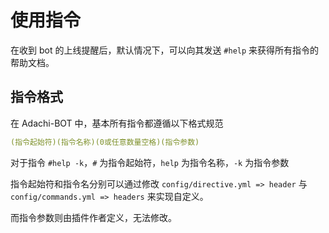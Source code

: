 # 使用指令

在收到 bot 的上线提醒后，默认情况下，可以向其发送 `#help` 来获得所有指令的帮助文档。

## 指令格式

在 Adachi-BOT 中，基本所有指令都遵循以下格式规范

```yml
(指令起始符)(指令名称)(0或任意数量空格)(指令参数)
```

对于指令 `#help -k`，`#` 为指令起始符，`help` 为指令名称，`-k` 为指令参数

指令起始符和指令名分别可以通过修改 `config/directive.yml => header` 与 `config/commands.yml => headers` 来实现自定义。

而指令参数则由插件作者定义，无法修改。